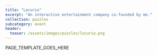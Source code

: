 ```yaml
---
title: "Locurio"
excerpt: "An interactive entertainment company co-founded by me."
collection: puzzles
subcategory: event
header: 
  teaser: /assets/images/puzzles/locurio.png
---
```


PAGE_TEMPLATE_GOES_HERE
